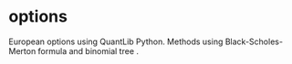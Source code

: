 # options
European options using QuantLib Python. Methods using Black-Scholes-Merton formula and binomial tree .
